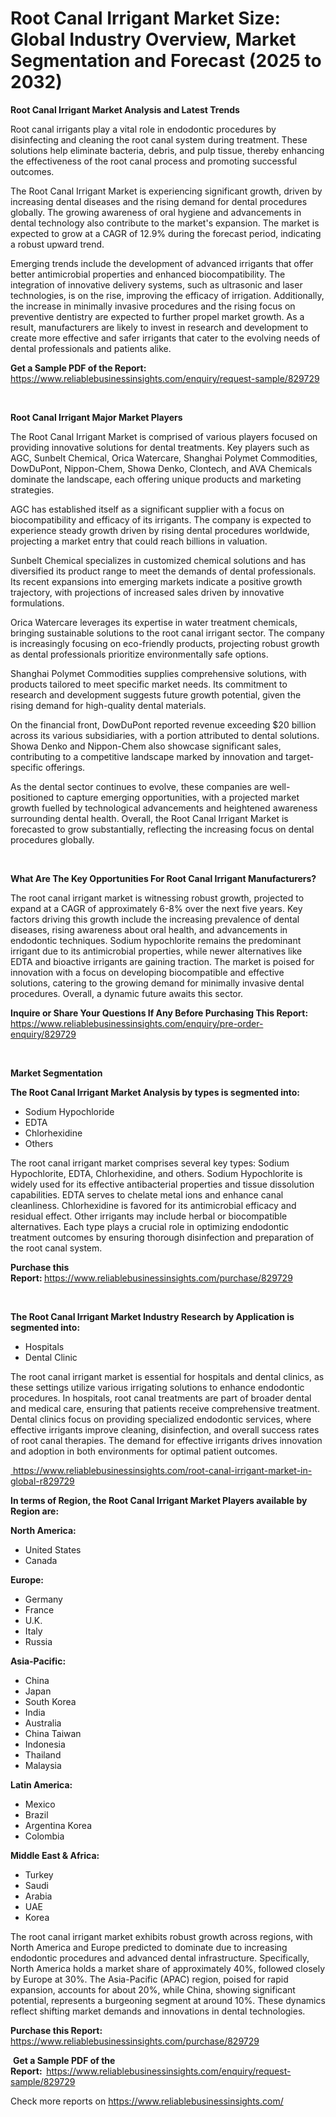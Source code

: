 <p><h1>Root Canal Irrigant Market Size: Global Industry Overview, Market Segmentation and Forecast (2025 to 2032)</h1></p><p><strong>Root Canal Irrigant Market Analysis and Latest Trends</strong></p>
<p><p>Root canal irrigants play a vital role in endodontic procedures by disinfecting and cleaning the root canal system during treatment. These solutions help eliminate bacteria, debris, and pulp tissue, thereby enhancing the effectiveness of the root canal process and promoting successful outcomes.</p><p>The Root Canal Irrigant Market is experiencing significant growth, driven by increasing dental diseases and the rising demand for dental procedures globally. The growing awareness of oral hygiene and advancements in dental technology also contribute to the market's expansion. The market is expected to grow at a CAGR of 12.9% during the forecast period, indicating a robust upward trend.</p><p>Emerging trends include the development of advanced irrigants that offer better antimicrobial properties and enhanced biocompatibility. The integration of innovative delivery systems, such as ultrasonic and laser technologies, is on the rise, improving the efficacy of irrigation. Additionally, the increase in minimally invasive procedures and the rising focus on preventive dentistry are expected to further propel market growth. As a result, manufacturers are likely to invest in research and development to create more effective and safer irrigants that cater to the evolving needs of dental professionals and patients alike.</p></p>
<p><strong>Get a Sample PDF of the Report:&nbsp;</strong> <a href="https://www.reliablebusinessinsights.com/enquiry/request-sample/829729?utm_campaign=2247&utm_medium=2&utm_source=Github&utm_content=ia&utm_term=03032025&utm_id=root-canal-irrigant">https://www.reliablebusinessinsights.com/enquiry/request-sample/829729</a></p>
<p>&nbsp;</p>
<p><strong>Root Canal Irrigant Major Market Players</strong></p>
<p><p>The Root Canal Irrigant Market is comprised of various players focused on providing innovative solutions for dental treatments. Key players such as AGC, Sunbelt Chemical, Orica Watercare, Shanghai Polymet Commodities, DowDuPont, Nippon-Chem, Showa Denko, Clontech, and AVA Chemicals dominate the landscape, each offering unique products and marketing strategies.</p><p>AGC has established itself as a significant supplier with a focus on biocompatibility and efficacy of its irrigants. The company is expected to experience steady growth driven by rising dental procedures worldwide, projecting a market entry that could reach billions in valuation.</p><p>Sunbelt Chemical specializes in customized chemical solutions and has diversified its product range to meet the demands of dental professionals. Its recent expansions into emerging markets indicate a positive growth trajectory, with projections of increased sales driven by innovative formulations.</p><p>Orica Watercare leverages its expertise in water treatment chemicals, bringing sustainable solutions to the root canal irrigant sector. The company is increasingly focusing on eco-friendly products, projecting robust growth as dental professionals prioritize environmentally safe options.</p><p>Shanghai Polymet Commodities supplies comprehensive solutions, with products tailored to meet specific market needs. Its commitment to research and development suggests future growth potential, given the rising demand for high-quality dental materials.</p><p>On the financial front, DowDuPont reported revenue exceeding $20 billion across its various subsidiaries, with a portion attributed to dental solutions. Showa Denko and Nippon-Chem also showcase significant sales, contributing to a competitive landscape marked by innovation and target-specific offerings.</p><p>As the dental sector continues to evolve, these companies are well-positioned to capture emerging opportunities, with a projected market growth fuelled by technological advancements and heightened awareness surrounding dental health. Overall, the Root Canal Irrigant Market is forecasted to grow substantially, reflecting the increasing focus on dental procedures globally.</p></p>
<p>&nbsp;</p>
<p><strong>What Are The Key Opportunities For Root Canal Irrigant Manufacturers?</strong></p>
<p><p>The root canal irrigant market is witnessing robust growth, projected to expand at a CAGR of approximately 6-8% over the next five years. Key factors driving this growth include the increasing prevalence of dental diseases, rising awareness about oral health, and advancements in endodontic techniques. Sodium hypochlorite remains the predominant irrigant due to its antimicrobial properties, while newer alternatives like EDTA and bioactive irrigants are gaining traction. The market is poised for innovation with a focus on developing biocompatible and effective solutions, catering to the growing demand for minimally invasive dental procedures. Overall, a dynamic future awaits this sector.</p></p>
<p><strong>Inquire or Share Your Questions If Any Before Purchasing This Report:</strong> <a href="https://www.reliablebusinessinsights.com/enquiry/pre-order-enquiry/829729?utm_campaign=2247&utm_medium=2&utm_source=Github&utm_content=ia&utm_term=03032025&utm_id=root-canal-irrigant">https://www.reliablebusinessinsights.com/enquiry/pre-order-enquiry/829729</a></p>
<p>&nbsp;</p>
<p><strong>Market Segmentation</strong></p>
<p><strong>The Root Canal Irrigant Market Analysis by types is segmented into:</strong></p>
<p><ul><li>Sodium Hypochloride</li><li>EDTA</li><li>Chlorhexidine</li><li>Others</li></ul></p>
<p><p>The root canal irrigant market comprises several key types: Sodium Hypochlorite, EDTA, Chlorhexidine, and others. Sodium Hypochlorite is widely used for its effective antibacterial properties and tissue dissolution capabilities. EDTA serves to chelate metal ions and enhance canal cleanliness. Chlorhexidine is favored for its antimicrobial efficacy and residual effect. Other irrigants may include herbal or biocompatible alternatives. Each type plays a crucial role in optimizing endodontic treatment outcomes by ensuring thorough disinfection and preparation of the root canal system.</p></p>
<p><strong>Purchase this Report:&nbsp;</strong><a href="https://www.reliablebusinessinsights.com/purchase/829729?utm_campaign=2247&utm_medium=2&utm_source=Github&utm_content=ia&utm_term=03032025&utm_id=root-canal-irrigant">https://www.reliablebusinessinsights.com/purchase/829729</a></p>
<p>&nbsp;</p>
<p><strong>The Root Canal Irrigant Market Industry Research by Application is segmented into:</strong></p>
<p><ul><li>Hospitals</li><li>Dental Clinic</li></ul></p>
<p><p>The root canal irrigant market is essential for hospitals and dental clinics, as these settings utilize various irrigating solutions to enhance endodontic procedures. In hospitals, root canal treatments are part of broader dental and medical care, ensuring that patients receive comprehensive treatment. Dental clinics focus on providing specialized endodontic services, where effective irrigants improve cleaning, disinfection, and overall success rates of root canal therapies. The demand for effective irrigants drives innovation and adoption in both environments for optimal patient outcomes.</p></p>
<p><a href="https://www.reliablebusinessinsights.com/root-canal-irrigant-market-in-global-r829729?utm_campaign=2247&utm_medium=2&utm_source=Github&utm_content=ia&utm_term=03032025&utm_id=root-canal-irrigant">&nbsp;https://www.reliablebusinessinsights.com/root-canal-irrigant-market-in-global-r829729</a></p>
<p><strong>In terms of Region, the Root Canal Irrigant Market Players available by Region are:</strong></p>
<p>
    <p> <strong> North America: </strong>
        <ul>
            <li>United States</li>
            <li>Canada</li>
        </ul>
        </p> 
    <p> <strong> Europe: </strong>
        <ul>
            <li>Germany</li>
            <li>France</li>
            <li>U.K.</li>
            <li>Italy</li>
            <li>Russia</li>
        </ul>
        </p> 
    <p> <strong> Asia-Pacific: </strong>
        <ul>
            <li>China</li>
            <li>Japan</li>
            <li>South Korea</li>
            <li>India</li>
            <li>Australia</li>
            <li>China Taiwan</li>
            <li>Indonesia</li>
            <li>Thailand</li>
            <li>Malaysia</li>
        </ul>
        </p> 
    <p> <strong> Latin America: </strong>
        <ul>
            <li>Mexico</li>
            <li>Brazil</li>
            <li>Argentina Korea</li>
            <li>Colombia</li>
        </ul>
        </p> 
    <p> <strong> Middle East & Africa: </strong>
        <ul>
            <li>Turkey</li>
            <li>Saudi</li>
            <li>Arabia</li>
            <li>UAE</li>
            <li>Korea</li>
        </ul>
    </p>
    </p>
<p><p>The root canal irrigant market exhibits robust growth across regions, with North America and Europe predicted to dominate due to increasing endodontic procedures and advanced dental infrastructure. Specifically, North America holds a market share of approximately 40%, followed closely by Europe at 30%. The Asia-Pacific (APAC) region, poised for rapid expansion, accounts for about 20%, while China, showing significant potential, represents a burgeoning segment at around 10%. These dynamics reflect shifting market demands and innovations in dental technologies.</p></p>
<p><strong>Purchase this Report: </strong><a href="https://www.reliablebusinessinsights.com/purchase/829729?utm_campaign=2247&utm_medium=2&utm_source=Github&utm_content=ia&utm_term=03032025&utm_id=root-canal-irrigant">https://www.reliablebusinessinsights.com/purchase/829729</a></p>
<p>&nbsp;<strong>Get a Sample PDF of the Report:&nbsp;&nbsp;</strong><a href="https://www.reliablebusinessinsights.com/enquiry/request-sample/829729?utm_campaign=2247&utm_medium=2&utm_source=Github&utm_content=ia&utm_term=03032025&utm_id=root-canal-irrigant">https://www.reliablebusinessinsights.com/enquiry/request-sample/829729</a></p>
<p><strong></strong></p>
<p>Check more reports on <a href="https://www.reliablebusinessinsights.com/?utm_campaign=2247&utm_medium=2&utm_source=Github&utm_content=ia&utm_term=03032025&utm_id=root-canal-irrigant">https://www.reliablebusinessinsights.com/</a></p>